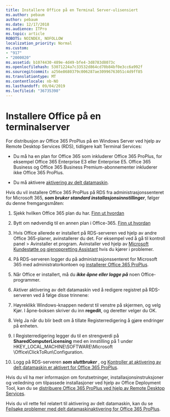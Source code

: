 ```yaml
---
title: Installere Office på en Terminal Server-ulisensiert
ms.author: pebaum
author: pebaum
ms.date: 12/17/2018
ms.audience: ITPro
ms.topic: article
ROBOTS: NOINDEX, NOFOLLOW
localization_priority: Normal
ms.custom:
- "917"
- "2000020"
ms.assetid: b1074430-489e-4d49-bfe4-3d8783d8073c
ms.openlocfilehash: 53071224a7c33532d864cd70b84bf0e3cc6a992f
ms.sourcegitcommit: a256e8680379c006287ae30996763051c4d9ff85
ms.translationtype: MT
ms.contentlocale: nb-NO
ms.lasthandoff: 09/04/2019
ms.locfileid: "36735398"
---
```

# <a name="installing-office-on-a-terminal-server"></a>Installere Office på en terminalserver

For distribusjon av Office 365 ProPlus på en Windows Server ved hjelp av Remote Desktop Services (RDS), tidligere kalt Terminal Services:
  
- Du må ha en plan for Office 365 som inkluderer Office 365 ProPlus, for eksempel Office 365 Enterprise E3 eller Enterprise E5. Office 365 Business og Office 365 Business Premium-abonnementer inkluderer ikke Office 365 ProPlus.

- Du må aktivere [aktivering av delt datamaskin](https://docs.microsoft.com/DeployOffice/overview-of-shared-computer-activation-for-office-365-proplus).

Hvis du vil installere Office 365 ProPlus på RDS fra administrasjonssenteret for Microsoft 365, ***som bruker standard installasjonsinnstillinger***, følger du denne fremgangsmåten:
  
1. Sjekk hvilken Office 365 plan du har. [Finn ut hvordan](https://docs.microsoft.com/office365/admin/admin-overview/what-subscription-do-i-have)

2. Bytt om nødvendig til en annen plan i Office-365. [Finn ut hvordan](https://docs.microsoft.com/office365/admin/subscriptions-and-billing/switch-to-a-different-plan)

3. Hvis Office allerede er installert på RDS-serveren ved hjelp av andre Office 365-planer, avinstallerer du det. For eksempel ved å gå til kontroll panel \> Avinstaller et program. Avinstaller ved hjelp av [Microsoft Kundestøtte og gjenoppretting Assistant](https://aka.ms/SARA-OfficeUninstall-Alchemy) hvis du kjører i problemer.

4. På RDS-serveren logger du på administrasjonssenteret for Microsoft 365 med administratorkontoen og [installerer Office 365 ProPlus](https://portal.office.com/OLS/MySoftware.aspx).

5. Når Office er installert, må du ***ikke åpne eller logge på*** noen Office-programmer.

6. Aktiver aktivering av delt datamaskin ved å redigere registret på RDS-serveren ved å følge disse trinnene:

1. Høyreklikk Windows-knappen nederst til venstre på skjermen, og velg Kjør. I åpne-boksen skriver du inn **regedit**, og deretter velger du OK.

2. Velg Ja når du blir bedt om å tillate Registerredigering å gjøre endringer på enheten.

3. I Registerredigering legger du til en strengverdi på **SharedComputerLicensing** med en innstilling på 1 under HKEY_LOCAL_MACHINE\SOFTWARE\Microsoft \Office\ClickToRun\Configuration.

7. Logg på RDS-serveren ***som sluttbruker*** , og [Kontroller at aktivering av delt datamaskin er aktivert for Office 365 ProPlus](https://docs.microsoft.com/DeployOffice/troubleshoot-issues-with-shared-computer-activation-for-office-365-proplus#verify-that-activation-for-office-365-proplus-succeeded).

Hvis du vil ha mer informasjon om forutsetninger, installasjonsinstruksjoner og veiledning om tilpassede installasjoner ved hjelp av Office Deployment Tool, kan du se [distribuere Office 365 ProPlus ved hjelp av Remote Desktop Services](https://docs.microsoft.com/DeployOffice/deploy-office-365-proplus-by-using-remote-desktop-services).
  
Hvis du vil rette feil relatert til aktivering av delt datamaskin, kan du se [Feilsøke problemer med delt datamaskinaktivering for Office 365 ProPlus](https://docs.microsoft.com/DeployOffice/troubleshoot-issues-with-shared-computer-activation-for-office-365-proplus).
  
